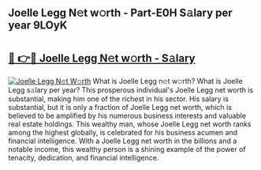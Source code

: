 ## Joelle Legg N𝚎t w𝚘rth - Part-E0H S𝚊lary per year 9LOyK

# <h2><a href="http://gc4sldc.nevu.top/?p=Joelle+Legg">🔗 👉🔴 Joelle Legg N𝚎t w𝚘rth - S𝚊lary</a></h2>

[![Joelle Legg N𝚎t W𝚘rth](https://i.imgur.com/Oavwk0R.jpeg)](http://gc4sldc.nevu.top/?p=Joelle+Legg)
What is Joelle Legg n𝚎t w𝚘rth? What is Joelle Legg s𝚊lary per year?
This prosperous individual's Joelle Legg net worth is substantial, making him one of the richest in his sector. His salary is substantial, but it is only a fraction of Joelle Legg net worth, which is believed to be amplified by his numerous business interests and valuable real estate holdings. This wealthy man, whose Joelle Legg net worth ranks among the highest globally, is celebrated for his business acumen and financial intelligence. With a Joelle Legg net worth in the billions and a notable income, this wealthy person is a shining example of the power of tenacity, dedication, and financial intelligence.
